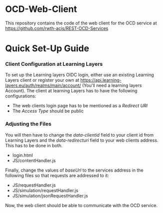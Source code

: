 # OCD-Web-Client
This repository contains the code of the web client for the OCD service at https://github.com/rwth-acis/REST-OCD-Services

# Quick Set-Up Guide
### Client Configuration at Learning Layers
To set up the Learning layers OIDC login, either use an existing Learning Layers client or register your own at https://api.learning-layers.eu/auth/realms/main/account/ (You'll need a learning layers Account).
The client at learning Layers has to have the following configurations:
* The web clients login page has to be mentioned as a _Redirect URI_
* The _Access Type_ should be public

### Adjusting the Files
You will then have to change the _data-clientid_ field to your client id from Learning Layers and the _data-redirecturi_ field to your web clients address. This has to be done in both.
* login.html
* JS/contentHandler.js

Finally, change the values of _baseUrl_ to the services address in the following files so that requests are addressed to it:
* JS/requestHandler.js
* JS/simulation/requestHandler.js
* JS/simulation/jsonRequestHandler.js

Now, the web client should be able to communicate with the OCD service.
